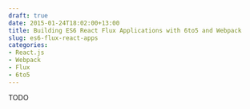 ```yaml
---
draft: true
date: 2015-01-24T18:02:00+13:00
title: Building ES6 React Flux Applications with 6to5 and Webpack
slug: es6-flux-react-apps
categories:
- React.js
- Webpack
- Flux
- 6to5
---
```


TODO

<!--more-->



